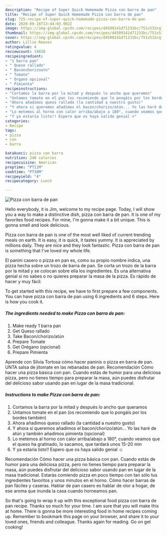 ```yaml
---
description: "Recipe of Super Quick Homemade Pizza con barra de pan"
title: "Recipe of Super Quick Homemade Pizza con barra de pan"
slug: 725-recipe-of-super-quick-homemade-pizza-con-barra-de-pan
date: 2020-09-16T13:44:03.902Z
image: https://img-global.cpcdn.com/recipes/d4509141d71231bc/751x532cq70/pizza-con-barra-de-pan-foto-principal.jpg
thumbnail: https://img-global.cpcdn.com/recipes/d4509141d71231bc/751x532cq70/pizza-con-barra-de-pan-foto-principal.jpg
cover: https://img-global.cpcdn.com/recipes/d4509141d71231bc/751x532cq70/pizza-con-barra-de-pan-foto-principal.jpg
author: Lillie Reeves
ratingvalue: 4
reviewcount: 19838
recipeingredient:
- "1 barra pan"
- " Queso rallado"
- " Baconchorizoatn"
- " Tomate"
- " Organo opcional"
- " Pimienta"
recipeinstructions:
- "Cortamos la barra por la mitad y después lo ancho que queramos"
- "Untamos tomate en el pan (os recomiendo que lo pongáis por los bordes también)"
- "Ahora añadimos queso rallado (la cantidad a nuestro gusto)"
- "Y ahora si queremos añadimos el bacon/chorizo/atún... Yo las haré de atún y también añadimos pimienta (opcional)"
- "Lo metemos al horno con calor arriba/abajo a 180°, cuando veamos que el queso ha gratinado, lo sacamos, que tardará unos 15-20 min"
- "Y ya estaría listo!! Espero que os haya salido genial ☺️"
categories:
- Recipe
tags:
- pizza
- con
- barra

katakunci: pizza con barra 
nutrition: 240 calories
recipecuisine: American
preptime: "PT11M"
cooktime: "PT30M"
recipeyield: "4"
recipecategory: Lunch

---
```



![Pizza con barra de pan](https://img-global.cpcdn.com/recipes/d4509141d71231bc/751x532cq70/pizza-con-barra-de-pan-foto-principal.jpg)

Hello everybody, it is Jim, welcome to my recipe page. Today, I will show you a way to make a distinctive dish, pizza con barra de pan. It is one of my favorites food recipes. For mine, I'm gonna make it a bit unique. This is gonna smell and look delicious.

Pizza con barra de pan is one of the most well liked of current trending meals on earth. It is easy, it is quick, it tastes yummy. It is appreciated by millions daily. They are nice and they look fantastic. Pizza con barra de pan is something that I've loved my whole life.

El panini casero o pizza en pan es, como su propio nombre indica, una pizza hecha sobre un trozo de barra de pan. Se corta un trozo de la barra por la mitad y se colocan sobre ella los ingredientes. Es una alternativa genial si no sabes o no quieres preparar la masa de la pizza. Es rápido de hacer y muy fácil.


To get started with this recipe, we have to first prepare a few components. You can have pizza con barra de pan using 6 ingredients and 6 steps. Here is how you cook it.

<!--inarticleads1-->

##### The ingredients needed to make Pizza con barra de pan:

1. Make ready 1 barra pan
1. Get  Queso rallado
1. Take  Bacon/chorizo/atún
1. Prepare  Tomate
1. Get  Orégano (opcional)
1. Prepare  Pimienta


Aprende con Silvia Tortosa cómo hacer paninis o pizza en barra de pan. UNTA salsa de jitomate en las rebanadas de pan. Recomendación Cómo hacer una pizza básica con pan. Cuando estás de humor para una deliciosa pizza, pero no tienes tiempo para preparar la masa, aún puedes disfrutar del delicioso sabor usando pan en lugar de la masa tradicional. 

<!--inarticleads2-->

##### Instructions to make Pizza con barra de pan:

1. Cortamos la barra por la mitad y después lo ancho que queramos
1. Untamos tomate en el pan (os recomiendo que lo pongáis por los bordes también)
1. Ahora añadimos queso rallado (la cantidad a nuestro gusto)
1. Y ahora si queremos añadimos el bacon/chorizo/atún... Yo las haré de atún y también añadimos pimienta (opcional)
1. Lo metemos al horno con calor arriba/abajo a 180°, cuando veamos que el queso ha gratinado, lo sacamos, que tardará unos 15-20 min
1. Y ya estaría listo!! Espero que os haya salido genial ☺️


Recomendación Cómo hacer una pizza básica con pan. Cuando estás de humor para una deliciosa pizza, pero no tienes tiempo para preparar la masa, aún puedes disfrutar del delicioso sabor usando pan en lugar de la masa tradicional. Estarás comiendo pizza en poco tiempo con tan sólo tus ingredientes favoritos y unos minutos en el horno. Cómo hacer barras de pan fáciles y caseras. Hablar de pan casero es hablar de olor a hogar, de ese aroma que inunda la casa cuando horneamos pan. 

So that's going to wrap it up with this exceptional food pizza con barra de pan recipe. Thanks so much for your time. I am sure that you will make this at home. There is gonna be more interesting food in home recipes coming up. Remember to bookmark this page on your browser, and share it to your loved ones, friends and colleague. Thanks again for reading. Go on get cooking!
